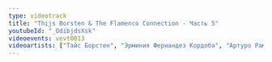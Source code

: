 ```yaml
---
type: videotrack
title: "Thijs Borsten & The Flamenco Connection - Часть 5"
youtubeId: "_OdibjdsXsk"
videoevents: vevt0013
videoartists: ["Тайс Борстен", "Эрминия Фернандез Кордоба", "Артуро Рамон"]
---
```

